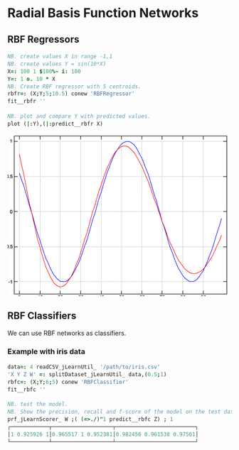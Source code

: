 # Radial Basis Function Networks

## RBF Regressors

```j
NB. create values X in range -1,1
NB. create values Y = sin(10*X)
X=: 100 1 $100%~ i: 100
Y=: 1 o. 10 * X
NB. Create RBF regressor with 5 centroids.
rbfr=: (X;Y;5;10.5) conew 'RBFRegressor'
fit__rbfr ''

NB. plot and compare Y with predicted values.
plot (|:Y),(|:predict__rbfr X)
```



![rbfreg](/rbf/rbf1.png)


## RBF Classifiers

We can use RBF networks as classifiers.

### Example with iris data

```j
data=: 4 readCSV_jLearnUtil_ '/path/to/iris.csv'
'X Y Z W' =: splitDataset_jLearnUtil_ data,(0.5;1)
rbfc=: (X;Y;6;5) conew 'RBFClassifier'
fit__rbfc ''

NB. test the model. 
NB. Show the precision, recall and f-score of the model on the test data 
prf_jLearnScorer_ W ;( (=>./)"1 predict__rbfc Z) ; 1
┌────────────┬───────────────────┬─────────────────────────┐
│1 0.925926 1│0.965517 1 0.952381│0.982456 0.961538 0.97561│
└────────────┴───────────────────┴─────────────────────────┘
```